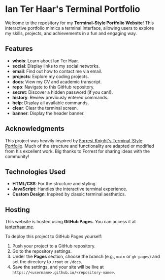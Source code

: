# Ian Ter Haar's Terminal Portfolio

Welcome to the repository for my **Terminal-Style Portfolio Website**! This interactive portfolio mimics a terminal interface, allowing users to explore my skills, projects, and achievements in a fun and engaging way.

## Features

- **whois**: Learn about Ian Ter Haar.
- **social**: Display links to my social networks.
- **email**: Find out how to contact me via email.
- **projects**: Explore my coding projects.
- **docs**: View my CV and academic transcript.
- **repo**: Navigate to this GitHub repository.
- **secret**: Discover a hidden password (if you can!).
- **history**: Review previously entered commands.
- **help**: Display all available commands.
- **clear**: Clear the terminal screen.
- **banner**: Display the header banner.

## Acknowledgments

This project was heavily inspired by [Forrest Knight's Terminal-Style Portfolio](https://github.com/forrestknight). Much of the structure and functionality are adapted or modified from his excellent work. Big thanks to Forrest for sharing ideas with the community!

## Technologies Used

- **HTML/CSS**: For the structure and styling.
- **JavaScript**: Handles the interactive terminal experience.
- **Custom Design**: Inspired by classic terminal aesthetics.

## Hosting

This website is hosted using **GitHub Pages**. You can access it at [ianterhaar.me](http://ianterhaar.me).

To deploy this project to GitHub Pages yourself:

1. Push your project to a GitHub repository.
2. Go to the repository settings.
3. Under the **Pages** section, choose the branch (e.g., `main` or `gh-pages`) and set the directory to `/root` or `/docs`.
4. Save the settings, and your site will be live at `https://<username>.github.io/<repository-name>`.

##